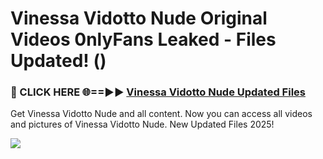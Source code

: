 # Vinessa Vidotto Nude Original Videos 0nlyFans Leaked - Files Updated! ()

<h3>🔴 CLICK HERE 🌐==►► <a href="https://tinyurl.com/2p9ay9w9" rel="nofollow">Vinessa Vidotto Nude Updated Files</a></h3>

Get Vinessa Vidotto Nude and all content. Now you can access all videos and pictures of Vinessa Vidotto Nude. New Updated Files 2025!

[![](https://i.imgur.com/KQgVmj3.gif)](https://tinyurl.com/2p9ay9w9)
